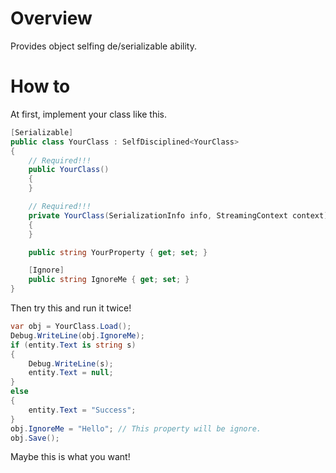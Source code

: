 ﻿# Overview
Provides object selfing de/serializable ability.

# How to
At first, implement your class like this.
```csharp
[Serializable]
public class YourClass : SelfDisciplined<YourClass>
{
    // Required!!!
    public YourClass()
    {
    }

    // Required!!!
    private YourClass(SerializationInfo info, StreamingContext context) : base(info, context)
    {
    }

    public string YourProperty { get; set; }

    [Ignore]
    public string IgnoreMe { get; set; }
}
```
Then try this and run it twice!
```csharp
var obj = YourClass.Load();
Debug.WriteLine(obj.IgnoreMe);
if (entity.Text is string s)
{
    Debug.WriteLine(s);
    entity.Text = null;
}
else
{
    entity.Text = "Success";
}
obj.IgnoreMe = "Hello"; // This property will be ignore.
obj.Save();
```
Maybe this is what you want!